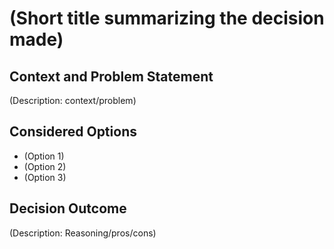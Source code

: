 # (Short title summarizing the decision made)

## Context and Problem Statement

(Description: context/problem)

## Considered Options

* (Option 1)
* (Option 2)
* (Option 3)

## Decision Outcome

(Description: Reasoning/pros/cons)